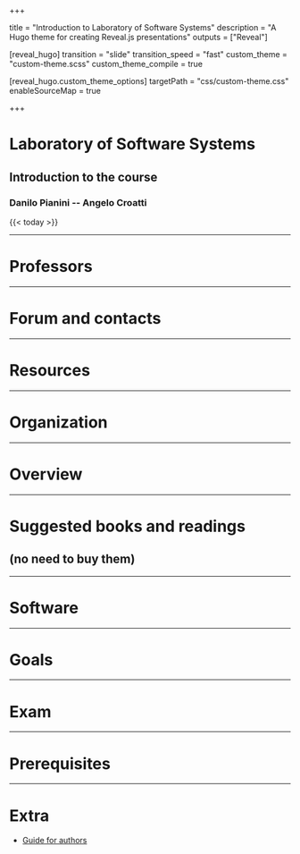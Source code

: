  
+++

title = "Introduction to Laboratory of Software Systems"
description = "A Hugo theme for creating Reveal.js presentations"
outputs = ["Reveal"]

[reveal_hugo]
transition = "slide"
transition_speed = "fast"
custom_theme = "custom-theme.scss"
custom_theme_compile = true

[reveal_hugo.custom_theme_options]
targetPath = "css/custom-theme.css"
enableSourceMap = true

+++

# Laboratory of Software Systems

## Introduction to the course

### Danilo Pianini -- Angelo Croatti

{{< today >}}

---

# Professors

---

# Forum and contacts

---

# Resources

---

# Organization

---

# Overview

---

# Suggested books and readings
## (no need to buy them)

---

# Software

---

# Goals

---

# Exam

---

# Prerequisites

---

# Extra

* [Guide for authors](guide)

